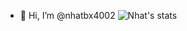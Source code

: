 - 👋 Hi, I’m @nhatbx4002
![Nhat's stats](https://github-readme-stats.vercel.app/api?username=anuraghazra&theme=dark&show_icons=true)

<!---
nhatbx4002/nhatbx4002 is a ✨ special ✨ repository because its `README.md` (this file) appears on your GitHub profile.
You can click the Preview link to take a look at your changes.
--->
